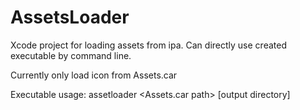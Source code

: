 # AssetsLoader
Xcode project for loading assets from ipa. Can directly use created executable by command line.

Currently only load icon from Assets.car

Executable usage: assetloader <Assets.car path> [output directory]
